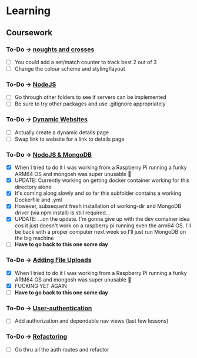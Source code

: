 # Learning
## Coursework
### To-Do -> [noughts and crosses](https://github.com/MizouziE/Learning/tree/master/Noughts%20and%20Crosses)
- [ ] You could add a set/match counter to track best 2 out of 3
- [ ] Change the colour scheme and styling/layout

### To-Do -> [NodeJS](https://github.com/MizouziE/Learning/tree/master/NodeJS)
- [ ] Go through other folders to see if servers can be implemented
- [ ] Be sure to try other packages and use .gitignore appropriately

### To-Do -> [Dynamic Websites](https://github.com/MizouziE/Learning/tree/master/Dynamic%20Websites)
- [ ] Actually create a dynamic details page
- [ ] Swap link to website for a link to details page

### To-Do ->  [NodeJS & MongoDB](https://github.com/MizouziE/Learning/tree/master/NodeJS-MongoDB)
- [x] When I tried to do it I was working from a Raspberry Pi running a funky ARM64 OS and mongosh was super unusable :space_invader:
- [x] UPDATE: Currently working on getting docker container working for this directory alone
- [x] It's coming along slowly and so far this subfolder contains a working Dockerfile and .yml
- [x] However, subsequent fresh installation of working-dir and MongoDB driver (via npm install) is still required...
- [x] UPDATE: ...on the update. I'm gonna give up with the dev container idea cos it just doesn't work on a raspberry pi running even the arm64 OS. I'll be back with a proper computer next week so I'll just run MongoDB on the big machine
- [ ] **Have to go back to this one some day**

### To-Do ->  [Adding File Uploads](https://github.com/MizouziE/Learning/tree/master/Adding%20File%20Upload)
- [x] When I tried to do it I was working from a Raspberry Pi running a funky ARM64 OS and mongosh was super unusable :japanese_goblin:
- [x] FUCKING YET AGAIN
- [ ] **Have to go back to this one some day**

### To-Do ->  [User-authentication](https://github.com/MizouziE/Learning/tree/master/User-authentication)
- [ ] Add authorization and dependable nav views (last few lessons) 

### To-Do ->  [Refactoring](https://github.com/MizouziE/Learning/tree/master/Refactoring)
- [ ] Go thru all the auth routes and refactor